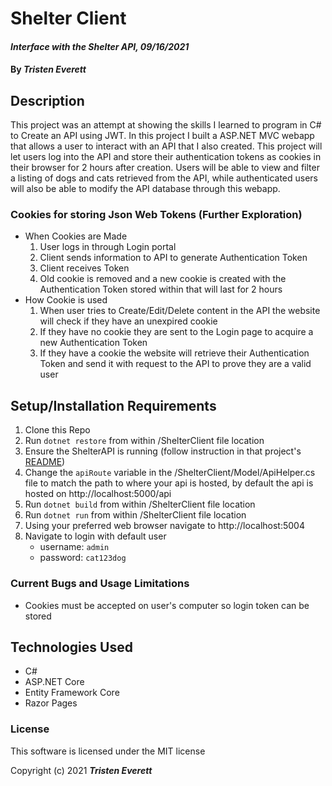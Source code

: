 # Shelter Client

#### _Interface with the Shelter API, 09/16/2021_

#### By _**Tristen Everett**_

## Description

This project was an attempt at showing the skills I learned to program in C# to Create an API using JWT. In this project I built a ASP.NET MVC webapp that allows a user to interact with an API that I also created. This project will let users log into the API and store their authentication tokens as cookies in their browser for 2 hours after creation. Users will be able to view and filter a listing of dogs and cats retrieved from the API, while authenticated users will also be able to modify the API database through this webapp.

### Cookies for storing Json Web Tokens (Further Exploration)

* When Cookies are Made
  1. User logs in through Login portal
  2. Client sends information to API to generate Authentication Token
  3. Client receives Token
  4. Old cookie is removed and a new cookie is created with the Authentication Token stored within that will last for 2 hours
* How Cookie is used
  1. When user tries to Create/Edit/Delete content in the API the website will check if they have an unexpired cookie
  2. If they have no cookie they are sent to the Login page to acquire a new Authentication Token
  3. If they have a cookie the website will retrieve their Authentication Token and send it with request to the API to prove they are a valid user

## Setup/Installation Requirements

1. Clone this Repo
2. Run `dotnet restore` from within /ShelterClient file location
3. Ensure the ShelterAPI is running (follow instruction in that project's [README](https://github.com/TJEverett/Shelter_API "ShelterAPI"))
3. Change the `apiRoute` variable in the /ShelterClient/Model/ApiHelper.cs file to match the path to where your api is hosted, by default the api is hosted on http://localhost:5000/api
4. Run `dotnet build` from within /ShelterClient file location
5. Run `dotnet run` from within /ShelterClient file location
6. Using your preferred web browser navigate to http://localhost:5004
8. Navigate to login with default user
   * username: `admin`
   * password: `cat123dog`

### Current Bugs and Usage Limitations

* Cookies must be accepted on user's computer so login token can be stored

## Technologies Used

* C#
* ASP.NET Core
* Entity Framework Core
* Razor Pages

### License

This software is licensed under the MIT license

Copyright (c) 2021 **_Tristen Everett_**